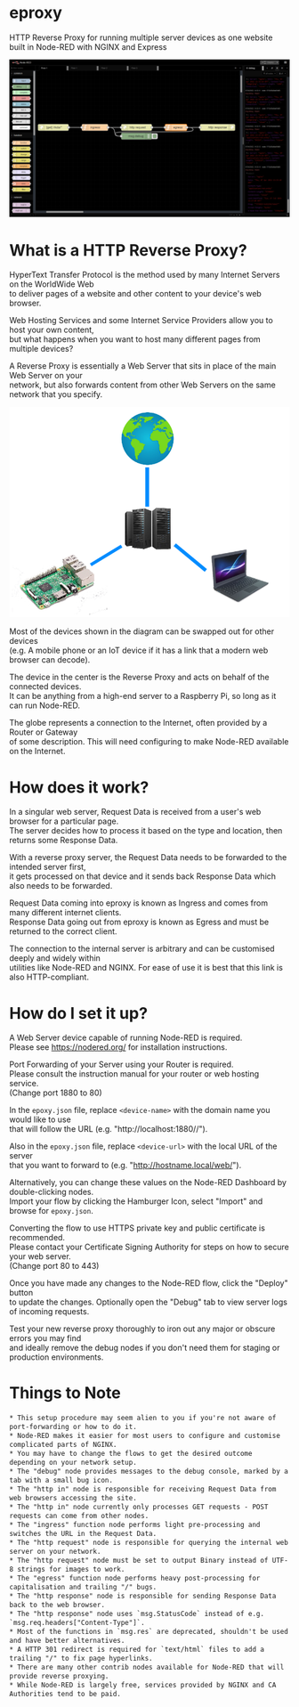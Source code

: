 # eproxy
HTTP Reverse Proxy for running multiple server devices as one website built in Node-RED with NGINX and Express

![screenshot](/screenshot.png)

# What is a HTTP Reverse Proxy?

HyperText Transfer Protocol is the method used by many Internet Servers on the WorldWide Web \
to deliver pages of a website and other content to your device's web browser.

Web Hosting Services and some Internet Service Providers allow you to host your own content, \
but what happens when you want to host many different pages from multiple devices?

A Reverse Proxy is essentially a Web Server that sits in place of the main Web Server on your \
network, but also forwards content from other Web Servers on the same network that you specify.

![diagram](/diagram.png)

Most of the devices shown in the diagram can be swapped out for other devices \
(e.g. A mobile phone or an IoT device if it has a link that a modern web browser can decode).

The device in the center is the Reverse Proxy and acts on behalf of the connected devices. \
It can be anything from a high-end server to a Raspberry Pi, so long as it can run Node-RED.

The globe represents a connection to the Internet, often provided by a Router or Gateway \
of some description. This will need configuring to make Node-RED available on the Internet.

# How does it work?

In a singular web server, Request Data is received from a user's web browser for a particular page. \
The server decides how to process it based on the type and location, then returns some Response Data.

With a reverse proxy server, the Request Data needs to be forwarded to the intended server first, \
it gets processed on that device and it sends back Response Data which also needs to be forwarded.

Request Data coming into eproxy is known as Ingress and comes from many different internet clients. \
Response Data going out from eproxy is known as Egress and must be returned to the correct client.

The connection to the internal server is arbitrary and can be customised deeply and widely within \
utilities like Node-RED and NGINX. For ease of use it is best that this link is also HTTP-compliant.

# How do I set it up?

A Web Server device capable of running Node-RED is required. \
Please see https://nodered.org/ for installation instructions.

Port Forwarding of your Server using your Router is required. \
Please consult the instruction manual for your router or web hosting service. \
(Change port 1880 to 80)

In the `epoxy.json` file, replace `<device-name>` with the domain name you would like to use \
that will follow the URL (e.g. "http://localhost:1880/<device-name>/").

Also in the `epoxy.json` file, replace `<device-url>` with the local URL of the server \
that you want to forward to (e.g. "http://hostname.local/web/").

Alternatively, you can change these values on the Node-RED Dashboard by double-clicking nodes. \
Import your flow by clicking the Hamburger Icon, select "Import" and browse for `epoxy.json`.

Converting the flow to use HTTPS private key and public certificate is recommended. \
Please contact your Certificate Signing Authority for steps on how to secure your web server. \
(Change port 80 to 443)

Once you have made any changes to the Node-RED flow, click the "Deploy" button \
to update the changes. Optionally open the "Debug" tab to view server logs of incoming requests.

Test your new reverse proxy thoroughly to iron out any major or obscure errors you may find \
and ideally remove the debug nodes if you don't need them for staging or production environments.

# Things to Note
```
* This setup procedure may seem alien to you if you're not aware of port-forwarding or how to do it.
* Node-RED makes it easier for most users to configure and customise complicated parts of NGINX.
* You may have to change the flows to get the desired outcome depending on your network setup.
* The "debug" node provides messages to the debug console, marked by a tab with a small bug icon.
* The "http in" node is responsible for receiving Request Data from web browsers accessing the site.
* The "http in" node currently only processes GET requests - POST requests can come from other nodes.
* The "ingress" function node performs light pre-processing and switches the URL in the Request Data.
* The "http request" node is responsible for querying the internal web server on your network.
* The "http request" node must be set to output Binary instead of UTF-8 strings for images to work.
* The "egress" function node performs heavy post-processing for capitalisation and trailing "/" bugs.
* The "http response" node is responsible for sending Response Data back to the web browser.
* The "http response" node uses `msg.StatusCode` instead of e.g. `msg.req.headers["Content-Type"]`.
* Most of the functions in `msg.res` are deprecated, shouldn't be used and have better alternatives.
* A HTTP 301 redirect is required for `text/html` files to add a trailing "/" to fix page hyperlinks.
* There are many other contrib nodes available for Node-RED that will provide reverse proxying.
* While Node-RED is largely free, services provided by NGINX and CA Authorities tend to be paid.
```
